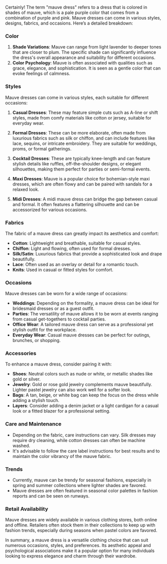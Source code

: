 Certainly! The term "mauve dress" refers to a dress that is colored in shades of mauve, which is a pale purple color that comes from a combination of purple and pink. Mauve dresses can come in various styles, designs, fabrics, and occasions. Here’s a detailed breakdown:

### Color
1. **Shade Variations**: Mauve can range from light lavender to deeper tones that are closer to plum. The specific shade can significantly influence the dress's overall appearance and suitability for different occasions.
2. **Color Psychology**: Mauve is often associated with qualities such as grace, elegance, and sophistication. It is seen as a gentle color that can evoke feelings of calmness.

### Styles
Mauve dresses can come in various styles, each suitable for different occasions:

1. **Casual Dresses**: These may feature simple cuts such as A-line or shift styles, made from comfy materials like cotton or jersey, suitable for everyday wear.
  
2. **Formal Dresses**: These can be more elaborate, often made from luxurious fabrics such as silk or chiffon, and can include features like lace, sequins, or intricate embroidery. They are suitable for weddings, proms, or formal gatherings.
  
3. **Cocktail Dresses**: These are typically knee-length and can feature stylish details like ruffles, off-the-shoulder designs, or elegant silhouettes, making them perfect for parties or semi-formal events.

4. **Maxi Dresses**: Mauve is a popular choice for bohemian-style maxi dresses, which are often flowy and can be paired with sandals for a relaxed look.

5. **Midi Dresses**: A midi mauve dress can bridge the gap between casual and formal. It often features a flattering silhouette and can be accessorized for various occasions.

### Fabrics
The fabric of a mauve dress can greatly impact its aesthetics and comfort:
- **Cotton**: Lightweight and breathable, suitable for casual styles.
- **Chiffon**: Light and flowing, often used for formal dresses.
- **Silk/Satin**: Luxurious fabrics that provide a sophisticated look and drape beautifully.
- **Lace**: Often used as an overlay or detail for a romantic touch.
- **Knits**: Used in casual or fitted styles for comfort.

### Occasions
Mauve dresses can be worn for a wide range of occasions:
- **Weddings**: Depending on the formality, a mauve dress can be ideal for bridesmaid dresses or as a guest outfit.
- **Parties**: The versatility of mauve allows it to be worn at events ranging from casual get-togethers to cocktail parties.
- **Office Wear**: A tailored mauve dress can serve as a professional yet stylish outfit for the workplace.
- **Everyday Wear**: Casual mauve dresses can be perfect for outings, brunches, or shopping.

### Accessories
To enhance a mauve dress, consider pairing it with:
- **Shoes**: Neutral colors such as nude or white, or metallic shades like gold or silver.
- **Jewelry**: Gold or rose gold jewelry complements mauve beautifully. Lighter pastel jewelry can also work well for a softer look.
- **Bags**: A tan, beige, or white bag can keep the focus on the dress while adding a stylish touch.
- **Layers**: Consider adding a denim jacket or a light cardigan for a casual look or a fitted blazer for a professional setting.

### Care and Maintenance
- Depending on the fabric, care instructions can vary. Silk dresses may require dry cleaning, while cotton dresses can often be machine washed.
- It's advisable to follow the care label instructions for best results and to maintain the color vibrancy of the mauve fabric.

### Trends
- Currently, mauve can be trendy for seasonal fashions, especially in spring and summer collections where lighter shades are favored.
- Mauve dresses are often featured in seasonal color palettes in fashion reports and can be seen on runways.

### Retail Availability
Mauve dresses are widely available in various clothing stores, both online and offline. Retailers often stock them in their collections to keep up with fashion trends, especially during seasons when pastel colors are favored.

In summary, a mauve dress is a versatile clothing choice that can suit numerous occasions, styles, and preferences. Its aesthetic appeal and psychological associations make it a popular option for many individuals looking to express elegance and charm through their wardrobe.
